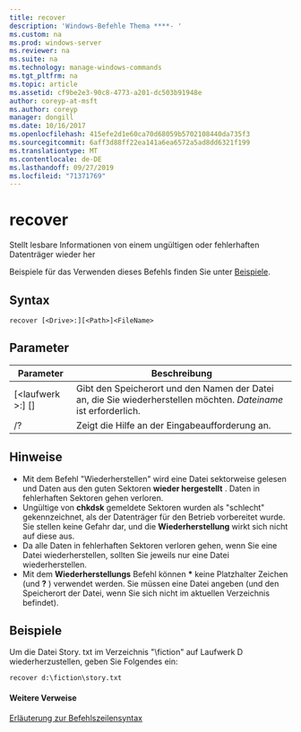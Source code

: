 ```yaml
---
title: recover
description: 'Windows-Befehle Thema ****- '
ms.custom: na
ms.prod: windows-server
ms.reviewer: na
ms.suite: na
ms.technology: manage-windows-commands
ms.tgt_pltfrm: na
ms.topic: article
ms.assetid: cf9be2e3-90c8-4773-a201-dc503b91948e
author: coreyp-at-msft
ms.author: coreyp
manager: dongill
ms.date: 10/16/2017
ms.openlocfilehash: 415efe2d1e60ca70d68059b5702108440da735f3
ms.sourcegitcommit: 6aff3d88ff22ea141a6ea6572a5ad8dd6321f199
ms.translationtype: MT
ms.contentlocale: de-DE
ms.lasthandoff: 09/27/2019
ms.locfileid: "71371769"
---
```

# <a name="recover"></a>recover



Stellt lesbare Informationen von einem ungültigen oder fehlerhaften Datenträger wieder her

Beispiele für das Verwenden dieses Befehls finden Sie unter [Beispiele](#BKMK_examples).

## <a name="syntax"></a>Syntax

```
recover [<Drive>:][<Path>]<FileName>
```

## <a name="parameters"></a>Parameter

|           Parameter           |                                          Beschreibung                                          |
|-------------------------------|-----------------------------------------------------------------------------------------------|
| [\<laufwerk >:] [<Path>] <FileName> | Gibt den Speicherort und den Namen der Datei an, die Sie wiederherstellen möchten. *Dateiname* ist erforderlich. |
|              /?               |                             Zeigt die Hilfe an der Eingabeaufforderung an.                              |

## <a name="remarks"></a>Hinweise

-   Mit dem Befehl "Wiederherstellen" wird eine Datei sektorweise gelesen und Daten aus den guten Sektoren **wieder hergestellt** . Daten in fehlerhaften Sektoren gehen verloren.
-   Ungültige von **chkdsk** gemeldete Sektoren wurden als "schlecht" gekennzeichnet, als der Datenträger für den Betrieb vorbereitet wurde. Sie stellen keine Gefahr dar, und die **Wiederherstellung** wirkt sich nicht auf diese aus.
-   Da alle Daten in fehlerhaften Sektoren verloren gehen, wenn Sie eine Datei wiederherstellen, sollten Sie jeweils nur eine Datei wiederherstellen.
-   Mit dem **Wiederherstellungs** Befehl können **&#42;** keine Platzhalter Zeichen (und **?** ) verwendet werden. Sie müssen eine Datei angeben (und den Speicherort der Datei, wenn Sie sich nicht im aktuellen Verzeichnis befindet).

## <a name="BKMK_examples"></a>Beispiele

Um die Datei Story. txt im Verzeichnis "\fiction" auf Laufwerk D wiederherzustellen, geben Sie Folgendes ein:
```
recover d:\fiction\story.txt 
```

#### <a name="additional-references"></a>Weitere Verweise

[Erläuterung zur Befehlszeilensyntax](command-line-syntax-key.md)